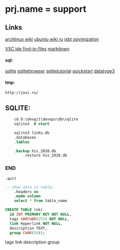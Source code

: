 # prj.name = support


## Links

[archlinux wiki](https://wiki.archlinux.org/index.php/improving_performance)
[ubuntu wiki ru](https://help.ubuntu.ru/wiki/ubuntu_optimization)
[ixbt opyimization](https://www.ixbt.com/live/games/optimizaciya-linux-dlya-igr.html)

[VSC ide find-in-files](https://docs.microsoft.com/en-us/visualstudio/ide/find-in-files?view=vs-2019)
[markdown](https://guides.github.com/features/mastering-markdown/)

#### sql:
[sqlite](https://www.sqlite.org/index.html)
[sqlitebrowser](https://sqlitebrowser.org/)
[sqlitetutorial](https://www.sqlitetutorial.net/)
[quickstart](https://www.sqlite.org/quickstart.html)
[datatype3](https://www.sqlite.org/datatype3.html)

#### tmp:
    http://joxi.ru/

## SQLITE:

```sql
    cd D:\devgit\devops\db\sqlite
    sqlite3  # start

	sqlite3 links.db
	.databases
	.tables

    .backup his_2020.db
        .restore his_2020.db
```

### END
`.quit`

```sql
-- show data in table:
    .headers on
    .mode column
    select * from table_name
```

```sql
CREATE TABLE lnk(
  id INT PRIMARY KEY NOT NULL,
  tags VARCHAR(255) NOT NULL,
  link Hyperlink NOT NULL,
  description TEXT,
  group CHAR(50));
```

tags
link
description
group
